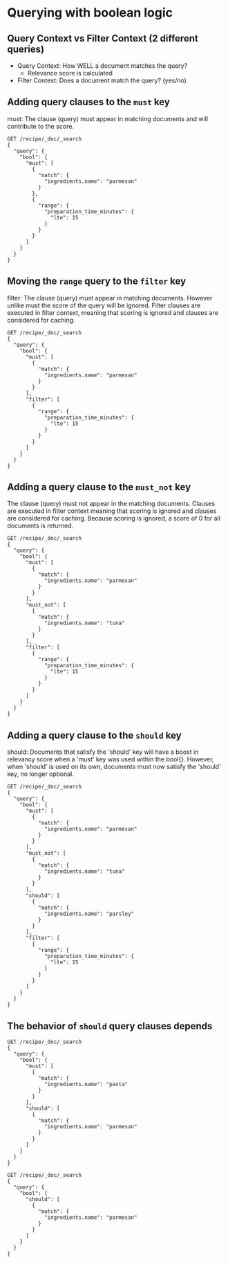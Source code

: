 # Querying with boolean logic
## Query Context vs Filter Context (2 different queries)
- Query Context: How WELL a document matches the query?
    - Relevance score is calculated
- Filter Context: Does a document match the query? (yes/no)


## Adding query clauses to the `must` key	
must: The clause (query) must appear in matching documents and will contribute to the score.

```
GET /recipe/_doc/_search
{
  "query": {
    "bool": {
      "must": [ 
        {
          "match": {
            "ingredients.name": "parmesan"
          }
        },
        {
          "range": {
            "preparation_time_minutes": {
              "lte": 15
            }
          }
        }
      ]
    }
  }
}
```

## Moving the `range` query to the `filter` key
filter: The clause (query) must appear in matching documents. However unlike must the score of the query will be ignored. Filter clauses are executed in filter context, meaning that scoring is ignored and clauses are considered for caching.

```
GET /recipe/_doc/_search
{
  "query": {
    "bool": {
      "must": [
        {
          "match": {
            "ingredients.name": "parmesan"
          }
        }
      ],
      "filter": [
        {
          "range": {
            "preparation_time_minutes": {
              "lte": 15
            }
          }
        }
      ]
    }
  }
}
```

## Adding a query clause to the `must_not` key	
The clause (query) must not appear in the matching documents. Clauses are executed in filter context meaning that scoring is ignored and clauses are considered for caching. Because scoring is ignored, a score of 0 for all documents is returned.

```
GET /recipe/_doc/_search
{
  "query": {
    "bool": {
      "must": [
        {
          "match": {
            "ingredients.name": "parmesan"
          }
        }
      ],
      "must_not": [
        {
          "match": {
            "ingredients.name": "tuna"
          }
        }
      ],
      "filter": [
        {
          "range": {
            "preparation_time_minutes": {
              "lte": 15
            }
          }
        }
      ]
    }
  }
}
```

## Adding a query clause to the `should` key
should: Documents that satisfy the 'should' key will have a boost in relevancy score when a 'must' key was used within the bool{}. However, when 'should' is used on its own, documents must now satisfy the 'should' key, no longer optional.

```
GET /recipe/_doc/_search
{
  "query": {
    "bool": {
      "must": [
        {
          "match": {
            "ingredients.name": "parmesan"
          }
        }
      ],
      "must_not": [
        {
          "match": {
            "ingredients.name": "tuna"
          }
        }
      ],
      "should": [
        {
          "match": {
            "ingredients.name": "parsley"
          }
        }
      ],
      "filter": [
        {
          "range": {
            "preparation_time_minutes": {
              "lte": 15
            }
          }
        }
      ]
    }
  }
}
```

## The behavior of `should` query clauses depends

```
GET /recipe/_doc/_search
{
  "query": {
    "bool": {
      "must": [
        {
          "match": {
            "ingredients.name": "pasta"
          }
        }
      ],
      "should": [
        {
          "match": {
            "ingredients.name": "parmesan"
          }
        }
      ]
    }
  }
}
```

```
GET /recipe/_doc/_search
{
  "query": {
    "bool": {
      "should": [
        {
          "match": {
            "ingredients.name": "parmesan"
          }
        }
      ]
    }
  }
}
```
